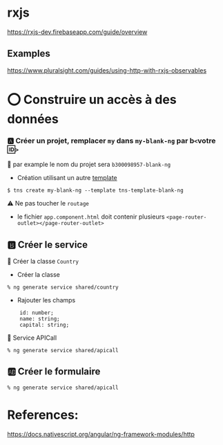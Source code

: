# rxjs

https://rxjs-dev.firebaseapp.com/guide/overview


## Examples

https://www.pluralsight.com/guides/using-http-with-rxjs-observables


# :o: Construire un accès à des données

### :a: Créer un projet, remplacer `my` dans `my-blank-ng` par b`<`votre :id:`>`

:pushpin: par example le nom du projet sera `b300098957-blank-ng` 

* Création utilisant un autre [template](https://github.com/NativeScript/nativescript-app-templates)

```
$ tns create my-blank-ng --template tns-template-blank-ng
```

:warning: Ne pas toucher le `routage` 

* le fichier `app.component.html` doit contenir plusieurs `<page-router-outlet></page-router-outlet>`

## :b: Créer le service

:pushpin: Créer la classe `Country`

* Créer la classe

```
% ng generate service shared/country
```


* Rajouter les champs

```
    id: number;
    name: string;
    capital: string;
```

:pushpin: Service APICall

```
% ng generate service shared/apicall
```

## :ab: Créer le formulaire


```
% ng generate service shared/apicall
```


# References:

https://docs.nativescript.org/angular/ng-framework-modules/http
